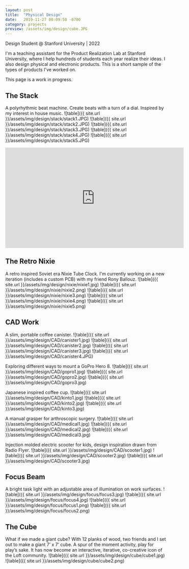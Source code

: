 ```yaml
---
layout: post
title:  "Physical Design"
date:   2019-11-27 00:09:50 -0700
category: projects
preview: /assets/img/design/cube.JPG
---
```


Design Student @ Stanford University | 2022

I'm a teaching assistant for the Product Realization Lab at Stanford University, where I help hundreds of students each year realize their ideas. I also design physical and electronic products. This is a short sample of the types of products I've worked on.

This page is a work in progress.

## The Stack
A polyrhythmic beat machine. Create beats with a turn of a dial. Inspired by my interest in house music.
![table]({{ site.url }}/assets/img/design/stack/stack1.JPG)
![table]({{ site.url }}/assets/img/design/stack/stack2.JPG)
![table]({{ site.url }}/assets/img/design/stack/stack3.JPG)
![table]({{ site.url }}/assets/img/design/stack/stack4.JPG)
![table]({{ site.url }}/assets/img/design/stack/stack5.JPG)

<iframe width="560" height="315" src="https://www.youtube.com/embed/pO1b80tla-w" title="YouTube video player" frameborder="0" allow="accelerometer; autoplay; clipboard-write; encrypted-media; gyroscope; picture-in-picture" allowfullscreen> </iframe>

## The Retro Nixie
A retro inspired Soviet era Nixie Tube Clock. I'm currently working on a new iteration (includes a custom PCB) with my friend Rony Ballouz.
![table]({{ site.url }}/assets/img/design/nixie/nixie1.jpg)
![table]({{ site.url }}/assets/img/design/nixie/nixie2.png)
![table]({{ site.url }}/assets/img/design/nixie/nixie3.png)
![table]({{ site.url }}/assets/img/design/nixie/nixie4.png)
![table]({{ site.url }}/assets/img/design/nixie/nixie5.png)

## CAD Work
A slim, portable coffee canister.
![table]({{ site.url }}/assets/img/design/CAD/canister1.jpg)
![table]({{ site.url }}/assets/img/design/CAD/canister2.jpg)
![table]({{ site.url }}/assets/img/design/CAD/canister3.jpg)
![table]({{ site.url }}/assets/img/design/CAD/canister4.JPG)

Exploring different ways to mount a GoPro Hero 8.
![table]({{ site.url }}/assets/img/design/CAD/gopro1.jpg)
![table]({{ site.url }}/assets/img/design/CAD/gopro2.jpg)
![table]({{ site.url }}/assets/img/design/CAD/gopro3.jpg)

Japanese inspired coffee cup.
![table]({{ site.url }}/assets/img/design/CAD/kinto1.jpg)
![table]({{ site.url }}/assets/img/design/CAD/kinto2.jpg)
![table]({{ site.url }}/assets/img/design/CAD/kinto3.jpg)

A manual grasper for arthroscopic surgery.
![table]({{ site.url }}/assets/img/design/CAD/medical1.jpg)
![table]({{ site.url }}/assets/img/design/CAD/medical2.jpg)
![table]({{ site.url }}/assets/img/design/CAD/medical3.jpg)

Injection molded electric scooter for kids, design inspiration drawn from Radio Flyer.
![table]({{ site.url }}/assets/img/design/CAD/scooter1.jpg)
![table]({{ site.url }}/assets/img/design/CAD/scooter2.jpg)
![table]({{ site.url }}/assets/img/design/CAD/scooter3.jpg)

## Focus Beam
A bright task light with an adjustable area of illumination on work surfaces.
![table]({{ site.url }}/assets/img/design/focus/focus3.jpg)
![table]({{ site.url }}/assets/img/design/focus/focus4.jpg)
![table]({{ site.url }}/assets/img/design/focus/focus1.png)
![table]({{ site.url }}/assets/img/design/focus/focus2.png)

## The Cube
What if we made a giant cube? With 12 planks of wood, two friends and I set out to make a giant 7’ x 7’ cube. A spur of the moment activity, play for play’s sake. It has now become an interactive, iterative, co-creative icon of the Loft community.
![table]({{ site.url }}/assets/img/design/cube/cube1.jpg)
![table]({{ site.url }}/assets/img/design/cube/cube2.png)
